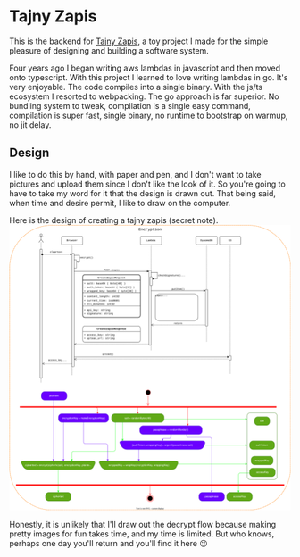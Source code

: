 # Tajny Zapis

This is the backend for [Tajny Zapis](https://tajnyzapis.dev), a toy
project I made for the simple pleasure of designing and building a
software system.

Four years ago I began writing aws lambdas in javascript and then moved onto
typescript. With this project I learned to love writing lambdas in go.
It's very enjoyable. The code compiles into a single binary. With the js/ts
ecosystem I resorted to webpacking. The go approach is far superior.
No bundling system to tweak, compilation is a single easy command,
compilation is super fast, single binary, no runtime to bootstrap on warmup,
no jit delay.

## Design

I like to do this by hand, with paper and pen, and I don't want to take
pictures and upload them since I don't like the look of it. So you're going
to have to take my word for it that the design is drawn out. That being said,
when time and desire permit, I like to draw on the computer.

Here is the design of creating a tajny zapis (secret note).
![](encrypt.drawio.svg)

Honestly, it is unlikely that I'll draw out the decrypt flow because making
pretty images for fun takes time, and my time is limited. But who knows,
perhaps one day you'll return and you'll find it here 😉